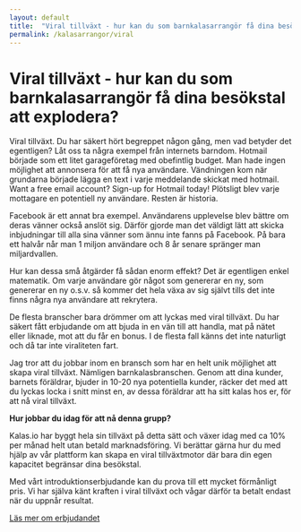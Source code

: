 ```yaml
---
layout: default
title:  "Viral tillväxt - hur kan du som barnkalasarrangör få dina besökstal att explodera?"
permalink: /kalasarrangor/viral
---
```

# Viral tillväxt - hur kan du som barnkalasarrangör få dina besökstal att explodera?

Viral tillväxt. Du har säkert hört begreppet någon gång, men vad betyder det egentligen? 
Låt oss ta några exempel från internets barndom. Hotmail började som ett litet garageföretag med obefintlig budget. Man hade ingen möjlighet att annonsera för att få nya användare. Vändningen kom när grundarna började lägga en text i varje meddelande skickat med hotmail. Want a free email account? Sign-up for Hotmail today!
Plötsligt blev varje mottagare en potentiell ny användare. Resten är historia.

Facebook är ett annat bra exempel. Användarens upplevelse blev bättre om deras vänner också anslöt sig. Därför gjorde man det väldigt lätt att skicka inbjudningar till alla sina vänner som ännu inte fanns på Facebook. På bara ett halvår når man 1 miljon användare och 8 år senare spränger man miljardvallen.

Hur kan dessa små åtgärder få sådan enorm effekt? Det är egentligen enkel matematik. Om varje användare gör något som genererar en ny, som genererar en ny o.s.v. så kommer det hela växa av sig självt tills det inte finns några nya användare att rekrytera.

De flesta branscher bara drömmer om att lyckas med viral tillväxt. Du har säkert fått erbjudande om att bjuda in en vän till att handla, mat på nätet eller liknade, mot att du får en bonus. I de flesta fall känns det inte naturligt och då tar inte viraliteten fart. 

Jag tror att du jobbar inom en bransch som har en helt unik möjlighet att skapa viral tillväxt. Nämligen barnkalasbranschen. Genom att dina kunder, barnets föräldrar, bjuder in 10-20 nya potentiella kunder, räcker det med att du lyckas locka i snitt minst en, av dessa föräldrar att ha sitt kalas hos er, för att nå viral tillväxt.

**Hur jobbar du idag för att nå denna grupp?**

Kalas.io har byggt hela sin tillväxt på detta sätt och växer idag med ca 10% per månad helt utan betald marknadsföring. 
Vi berättar gärna hur du med hjälp av vår plattform kan skapa en viral tillväxtmotor där bara din egen kapacitet begränsar dina besökstal.

Med vårt introduktionserbjudande kan du prova till ett mycket förmånligt pris. Vi har själva känt kraften i viral tillväxt och vågar därför ta betalt endast när du uppnår resultat.

[Läs mer om erbjudandet](/kalasarrangor/)



